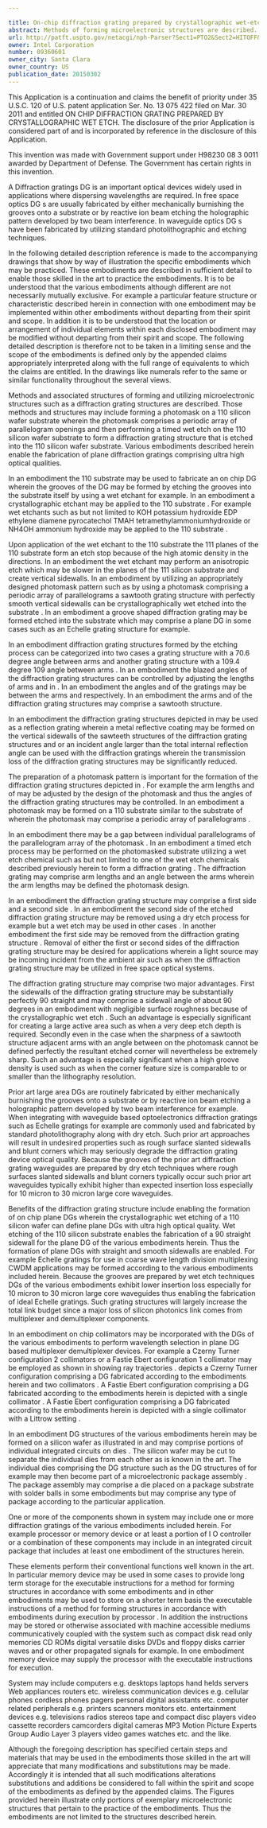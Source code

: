 ```yaml
---

title: On-chip diffraction grating prepared by crystallographic wet-etch
abstract: Methods of forming microelectronic structures are described. Embodiments of those methods may include forming a photomask on a (110) silicon wafer substrate, wherein the photomask comprises a periodic array of parallelogram openings, and then performing a timed wet etch on the (110) silicon wafer substrate to form a diffraction grating structure that is etched into the (110) silicon wafer substrate.
url: http://patft.uspto.gov/netacgi/nph-Parser?Sect1=PTO2&Sect2=HITOFF&p=1&u=%2Fnetahtml%2FPTO%2Fsearch-adv.htm&r=1&f=G&l=50&d=PALL&S1=09360601&OS=09360601&RS=09360601
owner: Intel Corporation
number: 09360601
owner_city: Santa Clara
owner_country: US
publication_date: 20150302
---
```

This Application is a continuation and claims the benefit of priority under 35 U.S.C. 120 of U.S. patent application Ser. No. 13 075 422 filed on Mar. 30 2011 and entitled ON CHIP DIFFRACTION GRATING PREPARED BY CRYSTALLOGRAPHIC WET ETCH. The disclosure of the prior Application is considered part of and is incorporated by reference in the disclosure of this Application.

This invention was made with Government support under H98230 08 3 0011 awarded by Department of Defense. The Government has certain rights in this invention.

A Diffraction gratings DG is an important optical devices widely used in applications where dispersing wavelengths are required. In free space optics DG s are usually fabricated by either mechanically burnishing the grooves onto a substrate or by reactive ion beam etching the holographic pattern developed by two beam interference. In waveguide optics DG s have been fabricated by utilizing standard photolithographic and etching techniques.

In the following detailed description reference is made to the accompanying drawings that show by way of illustration the specific embodiments which may be practiced. These embodiments are described in sufficient detail to enable those skilled in the art to practice the embodiments. It is to be understood that the various embodiments although different are not necessarily mutually exclusive. For example a particular feature structure or characteristic described herein in connection with one embodiment may be implemented within other embodiments without departing from their spirit and scope. In addition it is to be understood that the location or arrangement of individual elements within each disclosed embodiment may be modified without departing from their spirit and scope. The following detailed description is therefore not to be taken in a limiting sense and the scope of the embodiments is defined only by the appended claims appropriately interpreted along with the full range of equivalents to which the claims are entitled. In the drawings like numerals refer to the same or similar functionality throughout the several views.

Methods and associated structures of forming and utilizing microelectronic structures such as a diffraction grating structures are described. Those methods and structures may include forming a photomask on a 110 silicon wafer substrate wherein the photomask comprises a periodic array of parallelogram openings and then performing a timed wet etch on the 110 silicon wafer substrate to form a diffraction grating structure that is etched into the 110 silicon wafer substrate. Various embodiments described herein enable the fabrication of plane diffraction gratings comprising ultra high optical qualities.

In an embodiment the 110 substrate may be used to fabricate an on chip DG wherein the grooves of the DG may be formed by etching the grooves into the substrate itself by using a wet etchant for example. In an embodiment a crystallographic etchant may be applied to the 110 substrate . For example wet etchants such as but not limited to KOH potassium hydroxide EDP ethylene diamene pyrocatechol TMAH tetramethylammoniumhydroxide or NH4OH ammonium hydroxide may be applied to the 110 substrate .

Upon application of the wet etchant to the 110 substrate the 111 planes of the 110 substrate form an etch stop because of the high atomic density in the directions. In an embodiment the wet etchant may perform an anisotropic etch which may be slower in the planes of the 111 silicon substrate and create vertical sidewalls. In an embodiment by utilizing an appropriately designed photomask pattern such as by using a photomask comprising a periodic array of parallelograms a sawtooth grating structure with perfectly smooth vertical sidewalls can be crystallographically wet etched into the substrate . In an embodiment a groove shaped diffraction grating may be formed etched into the substrate which may comprise a plane DG in some cases such as an Echelle grating structure for example.

In an embodiment diffraction grating structures formed by the etching process can be categorized into two cases a grating structure with a 70.6 degree angle between arms and another grating structure with a 109.4 degree 109 angle between arms . In an embodiment the blazed angles of the diffraction grating structures can be controlled by adjusting the lengths of arms and in . In an embodiment the angles and of the gratings may be between the arms and respectively. In an embodiment the arms and of the diffraction grating structures may comprise a sawtooth structure.

In an embodiment the diffraction grating structures depicted in may be used as a reflection grating wherein a metal reflective coating may be formed on the vertical sidewalls of the sawteeth structures of the diffraction grating structures and or an incident angle larger than the total internal reflection angle can be used with the diffraction gratings wherein the transmission loss of the diffraction grating structures may be significantly reduced.

The preparation of a photomask pattern is important for the formation of the diffraction grating structures depicted in . For example the arm lengths and of may be adjusted by the design of the photomask and thus the angles of the diffraction grating structures may be controlled. In an embodiment a photomask may be formed on a 110 substrate similar to the substrate of wherein the photomask may comprise a periodic array of parallelograms .

In an embodiment there may be a gap between individual parallelograms of the parallelogram array of the photomask . In an embodiment a timed etch process may be performed on the photomasked substrate utilizing a wet etch chemical such as but not limited to one of the wet etch chemicals described previously herein to form a diffraction grating . The diffraction grating may comprise arm lengths and an angle between the arms wherein the arm lengths may be defined the photomask design.

In an embodiment the diffraction grating structure may comprise a first side and a second side . In an embodiment the second side of the etched diffraction grating structure may be removed using a dry etch process for example but a wet etch may be used in other cases . In another embodiment the first side may be removed from the diffraction grating structure . Removal of either the first or second sides of the diffraction grating structure may be desired for applications wherein a light source may be incoming incident from the ambient air such as when the diffraction grating structure may be utilized in free space optical systems.

The diffraction grating structure may comprise two major advantages. First the sidewalls of the diffraction grating structure may be substantially perfectly 90 straight and may comprise a sidewall angle of about 90 degrees in an embodiment with negligible surface roughness because of the crystallographic wet etch . Such an advantage is especially significant for creating a large active area such as when a very deep etch depth is required. Secondly even in the case when the sharpness of a sawtooth structure adjacent arms with an angle between on the photomask cannot be defined perfectly the resultant etched corner will nevertheless be extremely sharp. Such an advantage is especially significant when a high groove density is used such as when the corner feature size is comparable to or smaller than the lithography resolution.

Prior art large area DGs are routinely fabricated by either mechanically burnishing the grooves onto a substrate or by reactive ion beam etching a holographic pattern developed by two beam interference for example. When integrating with waveguide based optoelectronics diffraction gratings such as Echelle gratings for example are commonly used and fabricated by standard photolithography along with dry etch. Such prior art approaches will result in undesired properties such as rough surface slanted sidewalls and blunt corners which may seriously degrade the diffraction grating device optical quality. Because the grooves of the prior art diffraction grating waveguides are prepared by dry etch techniques where rough surfaces slanted sidewalls and blunt corners typically occur such prior art waveguides typically exhibit higher than expected insertion loss especially for 10 micron to 30 micron large core waveguides.

Benefits of the diffraction grating structure include enabling the formation of on chip plane DGs wherein the crystallographic wet etching of a 110 silicon wafer can define plane DGs with ultra high optical quality. Wet etching of the 110 silicon substrate enables the fabrication of a 90 straight sidewall for the plane DG of the various embodiments herein. Thus the formation of plane DGs with straight and smooth sidewalls are enabled. For example Echelle gratings for use in coarse wave length division multiplexing CWDM applications may be formed according to the various embodiments included herein. Because the grooves are prepared by wet etch techniques DGs of the various embodiments exhibit lower insertion loss especially for 10 micron to 30 micron large core waveguides thus enabling the fabrication of ideal Echelle gratings. Such grating structures will largely increase the total link budget since a major loss of silicon photonics link comes from multiplexer and demultiplexer components.

In an embodiment on chip collimators may be incorporated with the DGs of the various embodiments to perform wavelength selection in plane DG based multiplexer demultiplexer devices. For example a Czerny Turner configuration 2 collimators or a Fastie Ebert configuration 1 collimator may be employed as shown in showing ray trajectories . depicts a Czerny Turner configuration comprising a DG fabricated according to the embodiments herein and two collimators . A Fastie Ebert configuration comprising a DG fabricated according to the embodiments herein is depicted with a single collimator . A Fastie Ebert configuration comprising a DG fabricated according to the embodiments herein is depicted with a single collimator with a Littrow setting .

In an embodiment DG structures of the various embodiments herein may be formed on a silicon wafer as illustrated in and may comprise portions of individual integrated circuits on dies . The silicon wafer may be cut to separate the individual dies from each other as is known in the art. The individual dies comprising the DG structure such as the DG structures of for example may then become part of a microelectronic package assembly . The package assembly may comprise a die placed on a package substrate with solder balls in some embodiments but may comprise any type of package according to the particular application.

One or more of the components shown in system may include one or more diffraction gratings of the various embodiments included herein. For example processor or memory device or at least a portion of I O controller or a combination of these components may include in an integrated circuit package that includes at least one embodiment of the structures herein.

These elements perform their conventional functions well known in the art. In particular memory device may be used in some cases to provide long term storage for the executable instructions for a method for forming structures in accordance with some embodiments and in other embodiments may be used to store on a shorter term basis the executable instructions of a method for forming structures in accordance with embodiments during execution by processor . In addition the instructions may be stored or otherwise associated with machine accessible mediums communicatively coupled with the system such as compact disk read only memories CD ROMs digital versatile disks DVDs and floppy disks carrier waves and or other propagated signals for example. In one embodiment memory device may supply the processor with the executable instructions for execution.

System may include computers e.g. desktops laptops hand helds servers Web appliances routers etc. wireless communication devices e.g. cellular phones cordless phones pagers personal digital assistants etc. computer related peripherals e.g. printers scanners monitors etc. entertainment devices e.g. televisions radios stereos tape and compact disc players video cassette recorders camcorders digital cameras MP3 Motion Picture Experts Group Audio Layer 3 players video games watches etc. and the like.

Although the foregoing description has specified certain steps and materials that may be used in the embodiments those skilled in the art will appreciate that many modifications and substitutions may be made. Accordingly it is intended that all such modifications alterations substitutions and additions be considered to fall within the spirit and scope of the embodiments as defined by the appended claims. The Figures provided herein illustrate only portions of exemplary microelectronic structures that pertain to the practice of the embodiments. Thus the embodiments are not limited to the structures described herein.

